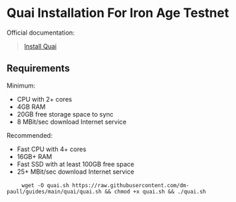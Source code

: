 
<h1>Quai Installation For Iron Age Testnet</h1>
<p data-sourcepos="12:1-12:23" dir="auto">Official documentation:</p>

<blockquote>
    <p>
        <a href="https://docs.quai.network/develop/installation">Install Quai</a>
    </p>
</blockquote>

<h2>Requirements</h2>
<p>Minimum:</p>
<ul>
    <li>CPU with 2+ cores</li>
    <li>4GB RAM</li>
    <li>20GB free storage space to sync</li>
    <li>8 MBit/sec download Internet service</li>
</ul>
<p>Recommended:</p>
<ul>
    <li>Fast CPU with 4+ cores</li>
    <li>16GB+ RAM</li>
    <li>Fast SSD with at least 100GB free space</li>
    <li>25+ MBit/sec download Internet service</li>
</ul>

<pre>
    <code>wget -O quai.sh https://raw.githubusercontent.com/dm-paull/guides/main/quai/quai.sh && chmod +x quai.sh && ./quai.sh</code>
</pre>